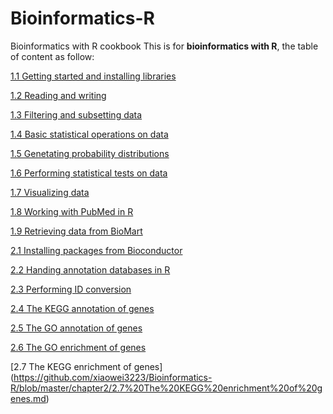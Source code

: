 # Bioinformatics-R
Bioinformatics with R cookbook
This is for **bioinformatics with R**, the table of content as follow:

[1.1 Getting started and installing libraries](https://github.com/xiaowei3223/Bioinformatics-R/blob/master/chapter1/1.1%20Getting%20started%20and%20installing%20libraries.md)

[1.2 Reading and writing](https://github.com/xiaowei3223/Bioinformatics-R/blob/master/chapter1/1.2%20Reading%20and%20writing%20data.md)

[1.3 Filtering and subsetting data](https://github.com/xiaowei3223/Bioinformatics-R/blob/master/chapter1/1.3%20Filtering%20and%20subsetting%20data.md)

[1.4 Basic statistical operations on data](https://github.com/xiaowei3223/Bioinformatics-R/blob/master/chapter1/1.4%20Basic%20statistical%20operations%20on%20data.md)

[1.5 Genetating probability distributions](https://github.com/xiaowei3223/Bioinformatics-R/blob/master/chapter1/1.5%20Genetating%20probability%20distributions/1.5%20Genetating%20probability%20distributions.md)

[1.6 Performing statistical tests on data](https://github.com/xiaowei3223/Bioinformatics-R/blob/master/chapter1/1.6%20Performing%20statistical%20tests%20on%20data.md)

[1.7 Visualizing data](https://github.com/xiaowei3223/Bioinformatics-R/blob/master/chapter1/1.7%20%20Visualizing%20data/1.7%20%20Visualizing%20data.md)

[1.8 Working with PubMed in R](https://github.com/xiaowei3223/Bioinformatics-R/blob/master/chapter1/1.8%20Working%20with%20PubMed%20in%20R.md)

[1.9 Retrieving data from BioMart](https://github.com/xiaowei3223/Bioinformatics-R/blob/master/chapter1/1.9%20Retrieving%20data%20from%20BioMart.md)

[2.1 Installing packages from Bioconductor](https://github.com/xiaowei3223/Bioinformatics-R/blob/master/chapter2/2.1%20Installing%20packages%20from%20Bioconductor.md)

[2.2 Handing annotation databases in R](https://github.com/xiaowei3223/Bioinformatics-R/blob/master/chapter2/2.2%20Handing%20annotation%20databases%20in%20R.md)

[2.3 Performing ID conversion](https://github.com/xiaowei3223/Bioinformatics-R/blob/master/chapter2/2.3%20Performing%20ID%20conversions.md)

[2.4 The KEGG annotation of genes](https://github.com/xiaowei3223/Bioinformatics-R/blob/master/chapter2/2.4%20The%20KEGG%20annotation%20of%20genes.md)

[2.5 The GO annotation of genes](https://github.com/xiaowei3223/Bioinformatics-R/blob/master/chapter2/2.5%20The%20GO%20annotation%20of%20genes.md)

[2.6 The GO enrichment of genes](https://github.com/xiaowei3223/Bioinformatics-R/blob/master/chapter2/2.6%20The%20GO%20enrichment%20of%20genes.md)

[2.7 The KEGG enrichment of genes] (https://github.com/xiaowei3223/Bioinformatics-R/blob/master/chapter2/2.7%20The%20KEGG%20enrichment%20of%20genes.md)
